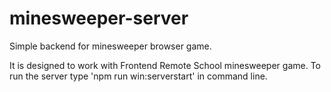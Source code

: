# minesweeper-server
Simple backend for minesweeper browser game.

It is designed to work with Frontend Remote School minesweeper game. To run the server type 'npm run win:serverstart' in command line.
